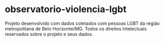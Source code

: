 # observatorio-violencia-lgbt
Projeto desenvolvido com dados coletados com pessoas LGBT da região metropolitana de Belo Horizonte/MG. Todos os direitos intelectuais reservados sobre o projeto e seus dados.
